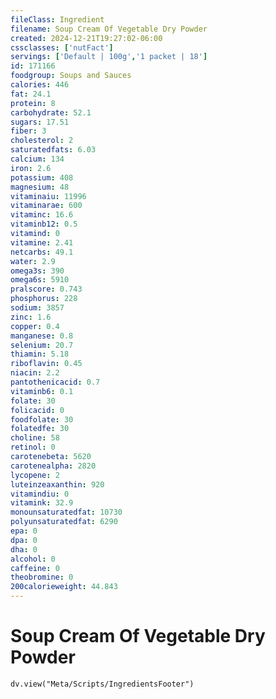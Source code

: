 ```yaml
---
fileClass: Ingredient
filename: Soup Cream Of Vegetable Dry Powder
created: 2024-12-21T19:27:02-06:00
cssclasses: ['nutFact']
servings: ['Default | 100g','1 packet | 18']
id: 171166
foodgroup: Soups and Sauces
calories: 446
fat: 24.1
protein: 8
carbohydrate: 52.1
sugars: 17.51
fiber: 3
cholesterol: 2
saturatedfats: 6.03
calcium: 134
iron: 2.6
potassium: 408
magnesium: 48
vitaminaiu: 11996
vitaminarae: 600
vitaminc: 16.6
vitaminb12: 0.5
vitamind: 0
vitamine: 2.41
netcarbs: 49.1
water: 2.9
omega3s: 390
omega6s: 5910
pralscore: 0.743
phosphorus: 228
sodium: 3857
zinc: 1.6
copper: 0.4
manganese: 0.8
selenium: 20.7
thiamin: 5.18
riboflavin: 0.45
niacin: 2.2
pantothenicacid: 0.7
vitaminb6: 0.1
folate: 30
folicacid: 0
foodfolate: 30
folatedfe: 30
choline: 58
retinol: 0
carotenebeta: 5620
carotenealpha: 2820
lycopene: 2
luteinzeaxanthin: 920
vitamindiu: 0
vitamink: 32.9
monounsaturatedfat: 10730
polyunsaturatedfat: 6290
epa: 0
dpa: 0
dha: 0
alcohol: 0
caffeine: 0
theobromine: 0
200calorieweight: 44.843
---
```


# Soup Cream Of Vegetable Dry Powder

```dataviewjs
dv.view("Meta/Scripts/IngredientsFooter")
```